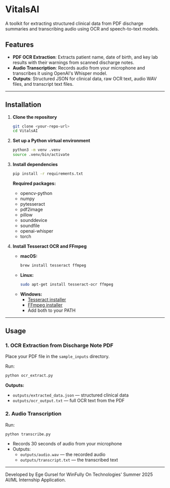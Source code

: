 # VitalsAI

A toolkit for extracting structured clinical data from PDF discharge summaries and transcribing audio using OCR and speech-to-text models.

## Features

- **PDF OCR Extraction**: Extracts patient name, date of birth, and key lab results with their warnings from scanned discharge notes.
- **Audio Transcription**: Records audio from your microphone and transcribes it using OpenAI's Whisper model.
- **Outputs**: Structured JSON for clinical data, raw OCR text, audio WAV files, and transcript text files.

---

## Installation

1. **Clone the repository**
   ```bash
   git clone <your-repo-url>
   cd VitalsAI
   ```

2. **Set up a Python virtual environment**
   ```bash
   python3 -m venv .venv
   source .venv/bin/activate
   ```

3. **Install dependencies**
   ```bash
   pip install -r requirements.txt
   ```
   **Required packages:**
   - opencv-python
   - numpy
   - pytesseract
   - pdf2image
   - pillow
   - sounddevice
   - soundfile
   - openai-whisper
   - torch

4. **Install Tesseract OCR and FFmpeg**
   - **macOS:**
     ```bash
     brew install tesseract ffmpeg
     ```
   - **Linux:**
     ```bash
     sudo apt-get install tesseract-ocr ffmpeg
     ```
   - **Windows:**
     - [Tesseract installer](https://github.com/tesseract-ocr/tesseract)
     - [FFmpeg installer](https://ffmpeg.org/download.html)
     - Add both to your PATH

---

## Usage

### 1. OCR Extraction from Discharge Note PDF

Place your PDF file in the `sample_inputs` directory.

Run:
```bash
python ocr_extract.py
```

**Outputs:**
- `outputs/extracted_data.json` — structured clinical data
- `outputs/ocr_output.txt` — full OCR text from the PDF

### 2. Audio Transcription

Run:
```bash
python transcribe.py
```

- Records 30 seconds of audio from your microphone
- Outputs:
  - `outputs/audio.wav` — the recorded audio
  - `outputs/transcript.txt` — the transcribed text

---

Developed by Ege Gursel for WinFully On Technologies' Summer 2025 AI/ML Internship Application.

